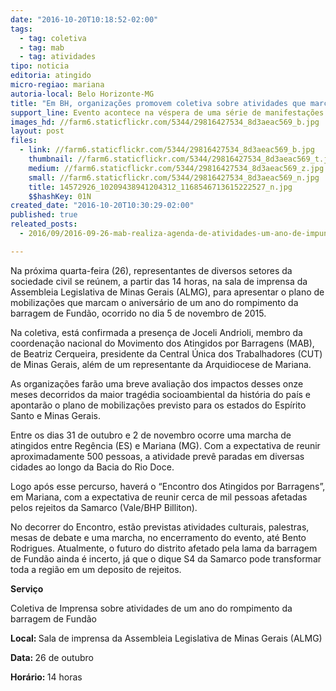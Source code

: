 ```yaml
---
date: "2016-10-20T10:18:52-02:00"
tags:
  - tag: coletiva
  - tag: mab
  - tag: atividades
tipo: noticia
editoria: atingido
micro-regiao: mariana
autoria-local: Belo Horizonte-MG
title: "Em BH, organizações promovem coletiva sobre atividades que marcam um ano do rompimento da barragem da Samarco"
support_line: Evento acontece na véspera de uma série de manifestações previstas em toda extensão da Bacia do Rio Doce
images_hd: //farm6.staticflickr.com/5344/29816427534_8d3aeac569_b.jpg
layout: post
files:
  - link: //farm6.staticflickr.com/5344/29816427534_8d3aeac569_b.jpg
    thumbnail: //farm6.staticflickr.com/5344/29816427534_8d3aeac569_t.jpg
    medium: //farm6.staticflickr.com/5344/29816427534_8d3aeac569_z.jpg
    small: //farm6.staticflickr.com/5344/29816427534_8d3aeac569_n.jpg
    title: 14572926_10209438941204312_1168546713615222527_n.jpg
    $$hashKey: 01N
created_date: "2016-10-20T10:30:29-02:00"
published: true
releated_posts:
  - 2016/09/2016-09-26-mab-realiza-agenda-de-atividades-um-ano-de-impunidade-do-crime-da-samarco-em-mariana-mg.md

---
```

<p>Na pr&oacute;xima quarta-feira (26), representantes de diversos setores da sociedade civil se re&uacute;nem, a partir das 14 horas, na sala de imprensa da Assembleia Legislativa de Minas Gerais (ALMG), para apresentar o plano de mobiliza&ccedil;&otilde;es que marcam o anivers&aacute;rio de um ano do rompimento da barragem de Fund&atilde;o, ocorrido no dia 5 de novembro de 2015.</p>

<p>Na coletiva, est&aacute; confirmada a presen&ccedil;a de Joceli Andrioli, membro da coordena&ccedil;&atilde;o nacional do Movimento dos Atingidos por Barragens (MAB), de Beatriz Cerqueira, presidente da Central &Uacute;nica dos Trabalhadores (CUT) de Minas Gerais, al&eacute;m de um representante da Arquidiocese de Mariana.</p>

<p>As organiza&ccedil;&otilde;es far&atilde;o uma breve avalia&ccedil;&atilde;o dos impactos desses onze meses decorridos da maior trag&eacute;dia socioambiental da hist&oacute;ria do pa&iacute;s e apontar&atilde;o o plano de mobiliza&ccedil;&otilde;es previsto para os estados do Esp&iacute;rito Santo e Minas Gerais.</p>

<p>Entre os dias 31 de outubro e 2 de novembro ocorre uma marcha de atingidos entre Reg&ecirc;ncia (ES) e Mariana (MG). Com a expectativa de reunir aproximadamente 500 pessoas, a atividade prev&ecirc; paradas em diversas cidades ao longo da Bacia do Rio Doce.</p>

<p>Logo ap&oacute;s esse percurso, haver&aacute; o &ldquo;Encontro dos Atingidos por Barragens&rdquo;, em Mariana, com a expectativa de reunir cerca de mil pessoas afetadas pelos rejeitos da Samarco (Vale/BHP Billiton).</p>

<p>No decorrer do Encontro, est&atilde;o previstas atividades culturais, palestras, mesas de debate e uma marcha, no encerramento do evento, at&eacute; Bento Rodrigues. Atualmente, o futuro do distrito afetado pela lama da barragem de Fund&atilde;o ainda &eacute; incerto, j&aacute; que o dique S4 da Samarco pode transformar toda a regi&atilde;o em um deposito de rejeitos.&nbsp;</p>

<p><strong>Servi&ccedil;o</strong></p>

<p>Coletiva de Imprensa sobre atividades de um ano do rompimento da barragem de Fund&atilde;o</p>

<p><strong>Local: </strong>Sala de imprensa da Assembleia Legislativa de Minas Gerais (ALMG)</p>

<p><strong>Data: </strong>26 de outubro</p>

<p><strong>Hor&aacute;rio: </strong>14 horas</p>

